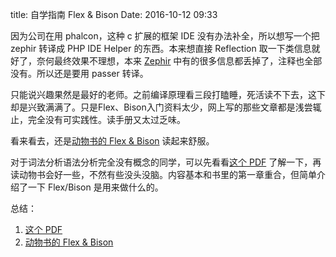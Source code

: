 title: 自学指南 Flex & Bison
Date: 2016-10-12 09:33

因为公司在用 phalcon，这种 c 扩展的框架 IDE 没有办法补全，所以想写一个把 zephir 转译成 PHP IDE Helper 的东西。本来想直接 Reflection 取一下类信息就好了，奈何最终效果不理想，本来 [Zephir](https://zephir-lang.com/) 中有的很多信息都丢掉了，注释也全部没有。所以还是要用 passer 转译。  

只能说兴趣果然是最好的老师。之前编译原理看三段打瞌睡，死活读不下去，这下却是兴致满满了。只是Flex、Bison入门资料太少，网上写的那些文章都是浅尝辄止，完全没有可实践性。读手册又太过乏味。

看来看去，还是[动物书的 Flex & Bison](http://web.iitd.ac.in/~sumeet/flex__bison.pdf) 读起来舒服。

对于词法分析语法分析完全没有概念的同学，可以先看看[这个 PDF](http://www.capsl.udel.edu/courses/cpeg421/2012/slides/Tutorial-Flex_Bison.pdf) 了解一下，再读动物书会好一些，不然有些没头没脑。内容基本和书里的第一章重合，但简单介绍了一下 Flex/Bison 是用来做什么的。

总结：
1. [这个 PDF](http://www.capsl.udel.edu/courses/cpeg421/2012/slides/Tutorial-Flex_Bison.pdf) 
2. [动物书的 Flex & Bison](http://web.iitd.ac.in/~sumeet/flex__bison.pdf)
